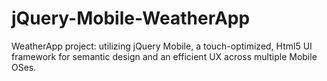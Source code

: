jQuery-Mobile-WeatherApp
========================

WeatherApp project: utilizing jQuery Mobile, a touch-optimized, Html5 UI framework for semantic design and an efficient UX across multiple Mobile OSes.
